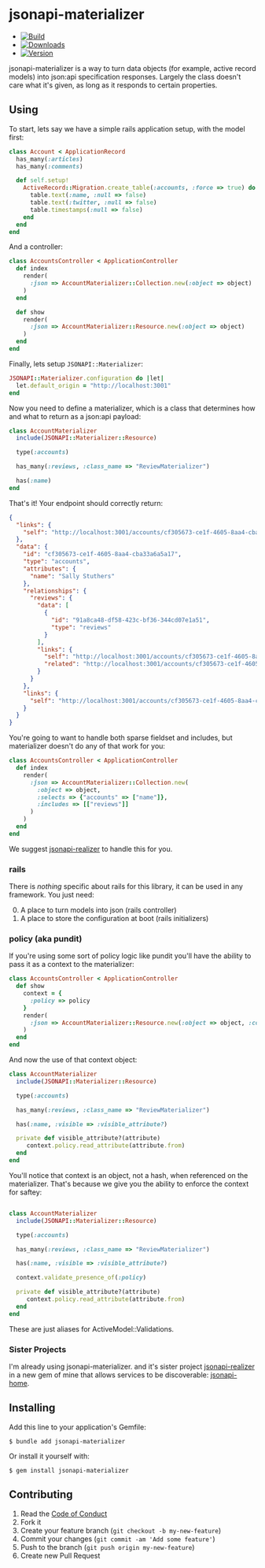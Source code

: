 # jsonapi-materializer

  - [![Build](http://img.shields.io/travis-ci/krainboltgreene/jsonapi-materializer.rb.svg?style=flat-square)](https://travis-ci.org/krainboltgreene/jsonapi-materializer.rb)
  - [![Downloads](http://img.shields.io/gem/dtv/jsonapi-materializer.svg?style=flat-square)](https://rubygems.org/gems/jsonapi-materializer)
  - [![Version](http://img.shields.io/gem/v/jsonapi-materializer.svg?style=flat-square)](https://rubygems.org/gems/jsonapi-materializer)

jsonapi-materializer is a way to turn data objects (for example, active record models) into json:api specification responses. Largely the class doesn't care what it's given, as long as it responds to certain properties.


## Using

To start, lets say we have a simple rails application setup, with the model first:

``` ruby
class Account < ApplicationRecord
  has_many(:articles)
  has_many(:comments)

  def self.setup!
    ActiveRecord::Migration.create_table(:accounts, :force => true) do |table|
      table.text(:name, :null => false)
      table.text(:twitter, :null => false)
      table.timestamps(:null => false)
    end
  end
end
```

And a controller:

``` ruby
class AccountsController < ApplicationController
  def index
    render(
      :json => AccountMaterializer::Collection.new(:object => object)
    )
  end

  def show
    render(
      :json => AccountMaterializer::Resource.new(:object => object)
    )
  end
end
```

Finally, lets setup `JSONAPI::Materializer`:

``` ruby
JSONAPI::Materializer.configuration do |let|
  let.default_origin = "http://localhost:3001"
end
```

Now you need to define a materializer, which is a class that determines how and what to return as a json:api payload:

``` ruby
class AccountMaterializer
  include(JSONAPI::Materializer::Resource)

  type(:accounts)

  has_many(:reviews, :class_name => "ReviewMaterializer")

  has(:name)
end
```

That's it! Your endpoint should correctly return:

``` json
{
  "links": {
    "self": "http://localhost:3001/accounts/cf305673-ce1f-4605-8aa4-cba33a6a5a17"
  },
  "data": {
    "id": "cf305673-ce1f-4605-8aa4-cba33a6a5a17",
    "type": "accounts",
    "attributes": {
      "name": "Sally Stuthers"
    },
    "relationships": {
      "reviews": {
        "data": [
          {
            "id": "91a8ca48-df58-423c-bf36-344cd07e1a51",
            "type": "reviews"
          }
        ],
        "links": {
          "self": "http://localhost:3001/accounts/cf305673-ce1f-4605-8aa4-cba33a6a5a17/relationships/reviews",
          "related": "http://localhost:3001/accounts/cf305673-ce1f-4605-8aa4-cba33a6a5a17/reviews"
        }
      }
    },
    "links": {
      "self": "http://localhost:3001/accounts/cf305673-ce1f-4605-8aa4-cba33a6a5a17"
    }
  }
}
```

You're going to want to handle both sparse fieldset and includes, but materializer doesn't do any of that work for you:

``` ruby
class AccountsController < ApplicationController
  def index
    render(
      :json => AccountMaterializer::Collection.new(
        :object => object,
        :selects => {"accounts" => ["name"]},
        :includes => [["reviews"]]
      )
    )
  end
end
```

We suggest [jsonapi-realizer](https://github.com/krainboltgreene/jsonapi-realizer.rb) to handle this for you.


### rails

There is *nothing* specific about rails for this library, it can be used in any framework. You just need:

  0. A place to turn models into json (rails controller)
  0. A place to store the configuration at boot (rails initializers)


### policy (aka pundit)

If you're using some sort of policy logic like pundit you'll have the ability to pass it as a context to the materializer:

``` ruby
class AccountsController < ApplicationController
  def show
    context = {
      :policy => policy
    }
    render(
      :json => AccountMaterializer::Resource.new(:object => object, :context => context)
    )
  end
end
```

And now the use of that context object:

``` ruby
class AccountMaterializer
  include(JSONAPI::Materializer::Resource)

  type(:accounts)

  has_many(:reviews, :class_name => "ReviewMaterializer")

  has(:name, :visible => :visible_attribute?)

  private def visible_attribute?(attribute)
     context.policy.read_attribute(attribute.from)
  end
end
```

You'll notice that context is an object, not a hash, when referenced on the materializer. That's because we give you the ability to enforce the context for saftey:

``` ruby

class AccountMaterializer
  include(JSONAPI::Materializer::Resource)

  type(:accounts)

  has_many(:reviews, :class_name => "ReviewMaterializer")

  has(:name, :visible => :visible_attribute?)

  context.validate_presence_of(:policy)

  private def visible_attribute?(attribute)
     context.policy.read_attribute(attribute.from)
  end
end
```

These are just aliases for ActiveModel::Validations.


### Sister Projects

I'm already using jsonapi-materializer. and it's sister project [jsonapi-realizer](https://github.com/krainboltgreene/jsonapi-realizer.rb) in a new gem of mine that allows services to be discoverable: [jsonapi-home](https://github.com/krainboltgreene/jsonapi-home.rb).


## Installing

Add this line to your application's Gemfile:

    $ bundle add jsonapi-materializer

Or install it yourself with:

    $ gem install jsonapi-materializer


## Contributing

  1. Read the [Code of Conduct](/CONDUCT.md)
  2. Fork it
  3. Create your feature branch (`git checkout -b my-new-feature`)
  4. Commit your changes (`git commit -am 'Add some feature'`)
  5. Push to the branch (`git push origin my-new-feature`)
  6. Create new Pull Request

